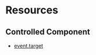 # Resources
## Controlled Component
- [event.target](https://developer.mozilla.org/ko/docs/Web/API/Event/target)
